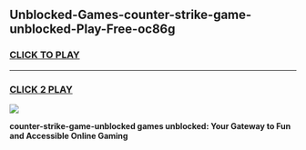 
## Unblocked-Games-counter-strike-game-unblocked-Play-Free-oc86g
<h3>
<a href="https://premium76.site?title=counter-strike-game-unblocked&ref=23A">CLICK TO PLAY</a></h3>
<hr>

<h3>
<a href="https://premium76.site?title=counter-strike-game-unblocked&ref=23A">CLICK 2 PLAY</a>
  
</h3>

<a href="https://premium76.site?title=counter-strike-game-unblocked&ref=23A"><img src="https://clearcache.store/games.png"></a>


**counter-strike-game-unblocked games unblocked: Your Gateway to Fun and Accessible Online Gaming**
